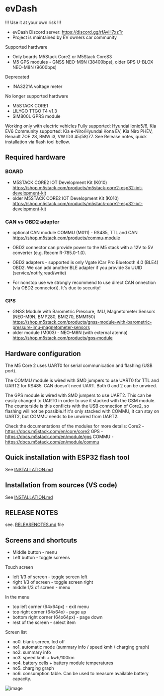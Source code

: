 # evDash

!!! Use it at your own risk !!!

- evDash Discord server: https://discord.gg/rfAvH7xzTr
- Project is maintained by EV owners car community

Supported hardware

- Only boards M5Stack Core2 or M5Stack CoreS3
- M5 GPS modules - GNSS NEO-M9N (38400bps), older GPS U-BLOX NEO-M8N (9600bps)

Deprecated
- INA3221A voltage meter

No longer supported hardware
- M5STACK CORE1
- LILYGO TTGO T4 v1.3
- SIM800L GPRS module

Working only with electric vehicles
Fully supported: Hyundai Ioniq5/6, Kia EV6
Community supported: Kia e-Niro/Hyundai Kona EV, Kia Niro PHEV, Renault ZOE 28, BMW i3, VW ID3 45/58/77.
See Release notes, quick installation via flash tool bellow.

## Required hardware

### BOARD
- M5STACK CORE2 IOT Development Kit (K010)
  https://shop.m5stack.com/products/m5stack-core2-esp32-iot-development-kit
- older M5STACK CORE2 IOT Development Kit (K010)
  https://shop.m5stack.com/products/m5stack-core2-esp32-iot-development-kit

### CAN vs OBD2 adapter
- optional CAN module COMMU (M011) - RS485, TTL and CAN
  https://shop.m5stack.com/products/commu-module
- OBD2 connector can provide power to the M5 stack with a 12V to 5V converter (e.g. Recom R-785.0-1.0).

- OBD2 adapters - supported is only Vgate iCar Pro Bluetooth 4.0 (BLE4) OBD2. We can add another BLE adapter if you provide 3x UUID (service/notify,read/write)
- For nonstop use we strongly recommend to use direct CAN onnection (via OBD2 connector)). It's due to security! 

### GPS
- GNSS Module with Barometric Pressure, IMU, Magnetometer Sensors (NEO-M9N, BMP280, BMI270, BMM150)
  https://shop.m5stack.com/products/gnss-module-with-barometric-pressure-imu-magnetometer-sensors
- older module (M003) - NEO-M8N (with external atenna)
  https://shop.m5stack.com/products/gps-module

## Hardware configuration

The M5 Core 2 uses UART0 for serial communication and flashing (USB port).

The COMMU module is wired with SMD jumpers to use UART0 for TTL and UART2 for RS485. CAN doesn't need UART. Both 0 and 2 can be unwired.

The GPS module is wired with SMD jumpers to use UART2. This can be easily changed to UART0 in order to use it stacked with the GSM module. The counterside is this conflicts with the USB connection of Core2, so flashing will not be possible.If it's only stacked with COMMU, it can stay on UART2, but COMMU needs to be unwired from UART2.

Check the documentations of the modules for more details:
Core2 - https://docs.m5stack.com/en/core/core2
GPS - https://docs.m5stack.com/en/module/gps
COMMU - https://docs.m5stack.com/en/module/commu

## Quick installation with ESP32 flash tool

See [INSTALLATION.md](INSTALLATION.md)

## Installation from sources (VS code)

See [INSTALLATION.md](INSTALLATION.md)

## RELEASE NOTES

see. [RELEASENOTES.md](RELEASENOTES.md) file

## Screens and shortcuts

- Middle button - menu
- Left button - toggle screens

Touch screen
- left 1/3 of screen - toggle screen left
- right 1/3 of screen - toggle screen right
- middle 1/3 of screen - menu

In the menu 
- top left corner (64x64px) - exit menu
- top right corner (64x64x) - page up
- bottom right corner (64x64px) - page down
- rest of the screen - select item

Screen list
- no0. blank screen, lcd off
- no1. automatic mode (summary info / speed kmh / charging graph)
- no2. summary info
- no3. speed kmh + kwh/100km
- no4. battery cells + battery module temperatures
- no5. charging graph
- no6. consumption table. Can be used to measure available battery capacity.

![image](https://github.com/nickn17/evDash/blob/master/screenshots/v2_ioniq6.png)

